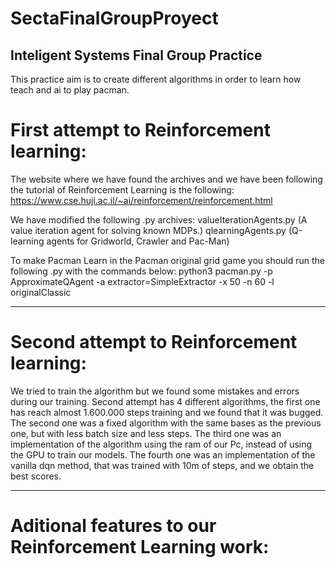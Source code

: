 # SectaFinalGroupProyect
## Inteligent Systems Final Group Practice

This practice aim is to create different algorithms in order to learn how teach and ai to play pacman.

# First attempt to Reinforcement learning: 
The website where we have found the archives and we have been following the tutorial of Reinforcement Learning is the following: https://www.cse.huji.ac.il/~ai/reinforcement/reinforcement.html

We have modified the following .py archives: 
valueIterationAgents.py	(A value iteration agent for solving known MDPs.)
qlearningAgents.py	(Q-learning agents for Gridworld, Crawler and Pac-Man)

To make Pacman Learn in the Pacman original grid game you should run the following .py with the commands below: 
python3 pacman.py -p ApproximateQAgent -a extractor=SimpleExtractor -x 50 -n 60 -l originalClassic

___________________________________________________________________________________________________________________________________

# Second attempt to Reinforcement learning: 
We tried to train the algorithm but we found some mistakes and errors during our training. 
Second attempt has 4 different algorithms, the first one has reach almost 1.600.000 steps training and we found that it was bugged. 
The second one was a fixed algorithm with the same bases as the previous one, but with less batch size and less steps. 
The third one was an implementation of the algorithm using the ram of our Pc, instead of using the GPU to train our models.
The fourth one was an implementation of the vanilla dqn method, that was trained with 10m of steps, and we obtain the best scores. 


___________________________________________________________________________________________________________________________________
# Aditional features to our Reinforcement Learning work: 
